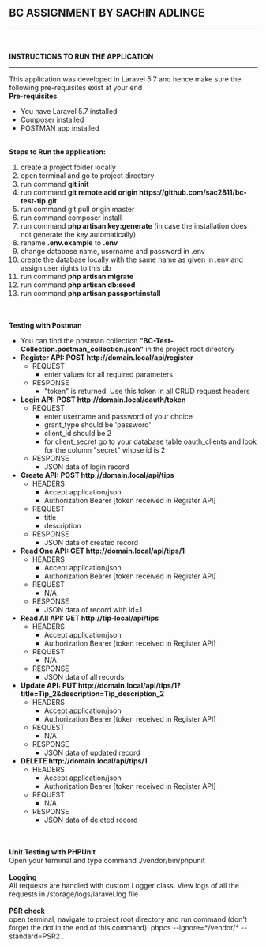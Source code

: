 ## BC ASSIGNMENT BY SACHIN ADLINGE
<hr>
<br><br>
<strong>INSTRUCTIONS TO RUN THE APPLICATION</strong>
<hr>
This application was developed in Laravel 5.7 and hence make sure the following pre-requisites exist at your end
<br>
<strong>Pre-requisites</strong>
<ul>
    <li>You have Laravel 5.7 installed</li>
    <li>Composer installed</li>
    <li>POSTMAN app installed</li>
</ul>
<br>
<strong>Steps to Run the application:</strong>
<ol>
    <li>create a project folder locally</li>
    <li>open terminal and go to project directory</li>
    <li>run command <strong>git init</strong></li>
    <li>run command <strong>git remote add origin https://github.com/sac2811/bc-test-tip.git</strong></li>
    <li>run command git pull origin master</li>
    <li>run command composer install</li>
    <li>run command <strong>php artisan key:generate</strong> (in case the installation does not generate the key automatically)</li>
    <li>rename <strong>.env.example</strong> to <strong>.env</strong></li>
    <li>change database name, username and password in .env</li>
    <li>create the database locally with the same name as given in .env and assign user rights to this db</li>
    <li>run command <strong>php artisan migrate</strong></li>
    <li>run command <strong>php artisan db:seed</strong></li>
    <li>run command <strong>php artisan passport:install</strong></li>
</ol>
<br>
<br>
<strong>Testing with Postman</strong>
<ul>
    <li>You can find the postman collection <strong>"BC-Test-Collection.postman_collection.json"</strong> in the project root directory</li>
    <li>
        <strong>Register API: POST http://domain.local/api/register</strong>
        <ul>
            <li>
                REQUEST
                <ul>
                    <li>enter values for all required parameters</li>
                </ul>
            </li>
            <li>
                RESPONSE
                <ul>
                    <li>"token" is returned. Use this token in all CRUD request headers</li>
                </ul>
            </li>
        </ul>
    </li>
    <li>
        <strong>Login API: POST http://domain.local/oauth/token</strong>
        <ul>
            <li>
                REQUEST
                <ul>
                    <li>enter username and password of your choice</li>
                    <li>grant_type should be 'password'</li>
                    <li>client_id should be 2</li>
                    <li>for client_secret go to your database table oauth_clients and look for the column "secret" whose id is 2</li>
                </ul>
            </li>
            <li>
                RESPONSE
                <ul>
                    <li>JSON data of login record</li>
                </ul>
            </li>
        </ul>
    </li>
    <li>
        <strong>Create API: POST http://domain.local/api/tips</strong>
        <ul>
            <li>
                HEADERS
                <ul>
                    <li>Accept application/json</li>
                    <li>Authorization Bearer [token received in Register API]</li>
                </ul>
            </li>
            <li>
                REQUEST
                <ul>
                    <li>title</li>
                    <li>description</li>
                </ul>
            </li>
            <li>
                RESPONSE
                <ul>
                    <li>JSON data of created record</li>
                </ul>
            </li>
        </ul>
    </li>
    <li>
        <strong>Read One API: GET http://domain.local/api/tips/1</strong>
        <ul>
            <li>
                HEADERS
                <ul>
                    <li>Accept application/json</li>
                    <li>Authorization Bearer [token received in Register API]</li>
                </ul>
            </li>
            <li>
                REQUEST
                <ul>
                    <li>N/A</li>
                </ul>
            </li>
            <li>
                RESPONSE
                <ul>
                    <li>JSON data of record with id=1</li>
                </ul>
            </li>
        </ul>
    </li>
    <li>
        <strong>Read All API: GET http://tip-local/api/tips</strong>
        <ul>
            <li>
                HEADERS
                <ul>
                    <li>Accept application/json</li>
                    <li>Authorization Bearer [token received in Register API]</li>
                </ul>
            </li>
            <li>
                REQUEST
                <ul>
                    <li>N/A</li>
                </ul>
            </li>
            <li>
                RESPONSE
                <ul>
                    <li>JSON data of all records</li>
                </ul>
            </li>
        </ul>
    </li>
    <li>
        <strong>Update API: PUT http://domain.local/api/tips/1?title=Tip_2&description=Tip_description_2</strong>
        <ul>
            <li>
                HEADERS
                <ul>
                    <li>Accept application/json</li>
                    <li>Authorization Bearer [token received in Register API]</li>
                </ul>
            </li>
            <li>
                REQUEST
                <ul>
                    <li>N/A</li>
                </ul>
            </li>
            <li>
                RESPONSE
                <ul>
                    <li>JSON data of updated record</li>
                </ul>
            </li>
        </ul>
    </li>
    <li>
        <strong>DELETE http://domain.local/api/tips/1</strong>
        <ul>
            <li>
                HEADERS
                <ul>
                    <li>Accept application/json</li>
                    <li>Authorization Bearer [token received in Register API]</li>
                </ul>
            </li>
            <li>
                REQUEST
                <ul>
                    <li>N/A</li>
                </ul>
            </li>
            <li>
                RESPONSE
                <ul>
                    <li>JSON data of deleted record</li>
                </ul>
            </li>
        </ul>
    </li>
</ul>
<br>
<br>
<strong>Unit Testing with PHPUnit</strong>
<br>
Open your terminal and type command ./vendor/bin/phpunit
<br>
<br>
<strong>Logging</strong>
<br>
All requests are handled with custom Logger class. View logs of all the requests in /storage/logs/laravel.log file
<br>
<br>
<strong>PSR check</strong>
<br>
open terminal, navigate to project root directory and run command (don't forget the dot in the end of this command):
phpcs --ignore=*/vendor/* --standard=PSR2 .
<br>
